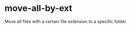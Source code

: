 move-all-by-ext
===============

Move all files with a certain file extension to a specific folder.
